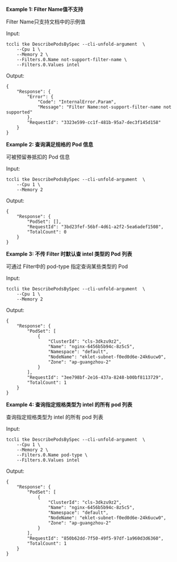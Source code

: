 **Example 1: Filter Name值不支持**

Filter Name只支持文档中的示例值

Input: 

```
tccli tke DescribePodsBySpec --cli-unfold-argument  \
    --Cpu 1 \
    --Memory 2 \
    --Filters.0.Name not-support-filter-name \
    --Filters.0.Values intel
```

Output: 
```
{
    "Response": {
        "Error": {
            "Code": "InternalError.Param",
            "Message": "Filter Name:not-support-filter-name not supported"
        },
        "RequestId": "3323e599-cc1f-481b-95a7-dec3f145d158"
    }
}
```

**Example 2: 查询满足规格的 Pod 信息**

可被预留券抵扣的 Pod 信息

Input: 

```
tccli tke DescribePodsBySpec --cli-unfold-argument  \
    --Cpu 1 \
    --Memory 2
```

Output: 
```
{
    "Response": {
        "PodSet": [],
        "RequestId": "3bd23fef-56bf-4d61-a2f2-5ea6adef1508",
        "TotalCount": 0
    }
}
```

**Example 3: 不传 Filter 时默认查 intel 类型的 Pod 列表**

可通过 Filter中的 pod-type 指定查询某些类型的 Pod

Input: 

```
tccli tke DescribePodsBySpec --cli-unfold-argument  \
    --Cpu 1 \
    --Memory 2
```

Output: 
```
{
    "Response": {
        "PodSet": [
            {
                "ClusterId": "cls-3dkzu9z2",
                "Name": "nginx-6456b5b94c-8z5c5",
                "Namespace": "default",
                "NodeName": "eklet-subnet-f0ed0d6e-24k6ucw0",
                "Zone": "ap-guangzhou-2"
            }
        ],
        "RequestId": "3ee798bf-2e16-437a-8248-b00bf8113729",
        "TotalCount": 1
    }
}
```

**Example 4: 查询指定规格类型为 intel 的所有 pod 列表**

查询指定规格类型为 intel 的所有 pod 列表

Input: 

```
tccli tke DescribePodsBySpec --cli-unfold-argument  \
    --Cpu 1 \
    --Memory 2 \
    --Filters.0.Name pod-type \
    --Filters.0.Values intel
```

Output: 
```
{
    "Response": {
        "PodSet": [
            {
                "ClusterId": "cls-3dkzu9z2",
                "Name": "nginx-6456b5b94c-8z5c5",
                "Namespace": "default",
                "NodeName": "eklet-subnet-f0ed0d6e-24k6ucw0",
                "Zone": "ap-guangzhou-2"
            }
        ],
        "RequestId": "850b62dd-7f50-49f5-97df-1a960d3d6360",
        "TotalCount": 1
    }
}
```

